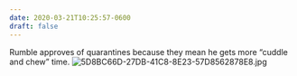 ```yaml
---
date: 2020-03-21T10:25:57-0600
draft: false
---
```


Rumble approves of quarantines because they mean he gets more “cuddle and chew” time. ![5D8BC66D-27DB-41C8-8E23-57D8562878E8.jpg](https://ianwhitney.micro.blog/uploads/2020/6aa6616f2a.jpg)

